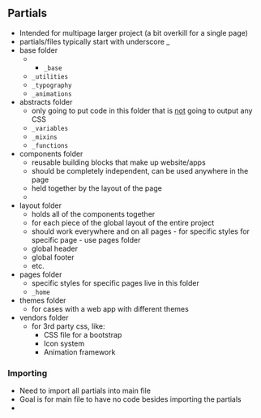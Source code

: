 ## Partials
- Intended for multipage larger project (a bit overkill for a single page)
- partials/files typically start with underscore _
- base folder	
	- - `_base`
	- `_utilities`
	- `_typography`
	- `_animations`
- abstracts folder
	- only going to put code in this folder that is <u>not</u> going to output any CSS
	- `_variables`
	- `_mixins`
	- `_functions`
- components folder
	- reusable building blocks that make up website/apps
	- should be completely independent, can be used anywhere in the page
	- held together by the layout of the page
	- 
- layout folder
	- holds all of the components together
	- for each piece of the global layout of the entire project
	- should work everywhere and on all pages - for specific styles for specific page - use pages folder
	- global header
	- global footer
	- etc.
- pages folder
	- specific styles for specific pages live in this folder
	- `_home`
- themes folder
	- for cases with a web app with different themes
- vendors folder
	- for 3rd party css, like:
		- CSS file for a bootstrap
		- Icon system
		- Animation framework

### Importing
- Need to import all partials into main file
- Goal is for main file to have no code besides importing the partials
- 

